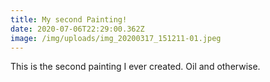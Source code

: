 ```yaml
---
title: My second Painting!
date: 2020-07-06T22:29:00.362Z
image: /img/uploads/img_20200317_151211-01.jpeg
---
```

This is the second painting I ever created. Oil and otherwise.
